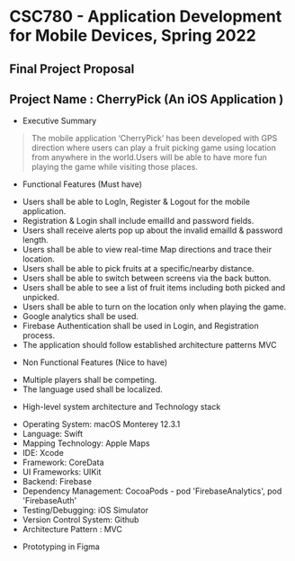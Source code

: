 # CSC780 - Application Development for Mobile Devices, Spring 2022
## Final Project Proposal 
## Project Name : CherryPick (An iOS Application )

* Executive Summary 
> The mobile application ‘CherryPick’ has been developed with GPS direction where users can play a fruit picking game using location from anywhere in the world.Users will be able to have more fun playing the game while visiting those places. 

* Functional Features (Must have)
- Users shall be able to LogIn, Register & Logout for the mobile application.
- Registration & Login shall include emailId and password fields.
- Users shall receive alerts pop up about the invalid emailId & password length.
- Users shall be able to view real-time Map directions and trace their location.
- Users shall be able to pick fruits at a specific/nearby distance. 
- Users shall be able to switch between screens via the back button. 
- Users shall be able to see a list of fruit items including both picked and unpicked.
- Users shall be able to turn on the location only when playing the game.
- Google analytics shall be used.
- Firebase Authentication shall be used in Login, and Registration process.
- The application should follow established architecture patterns MVC

* Non Functional Features (Nice to have)
- Multiple players shall be competing.
- The language used shall be localized.

* High-level system architecture and Technology stack
- Operating System: macOS Monterey 12.3.1
- Language: Swift 
- Mapping Technology: Apple Maps
- IDE: Xcode
- Framework: CoreData
- UI Frameworks: UIKit
- Backend: Firebase
- Dependency Management: CocoaPods - pod 'FirebaseAnalytics', pod 'FirebaseAuth'
- Testing/Debugging: iOS Simulator
- Version Control System: Github
- Architecture Pattern : MVC

* Prototyping in Figma





